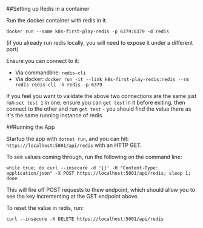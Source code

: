 

##Setting up Redis in a container

Run the docker container with redis in it.

`docker run --name k8s-first-play-redis -p 6379:6379 -d redis`

(if you already run redis locally, you will need to expose it under a different port)

Ensure you can connect to it:
- Via commandline: `redis-cli`
- Via docker: `docker run -it --link k8s-first-play-redis:redis --rm redis redis-cli -h redis -p 6379`

If you feel you want to validate the above two connections are the same just run `set test 1` in one, ensure you can `get test` in it before exiting, then connect to the other and run `get test` - you should find the value there as it's the same running instance of redis.

##Running the App

Startup the app with `dotnet run`, and you can hit:
`https://localhost:5001/api/redis` with an HTTP GET.

To see values coming through, run the following on the command line:

`while true; do curl --insecure -d '{}' -H "Content-Type: application/json" -X POST https://localhost:5001/api/redis; sleep 1; done`

This will fire off POST requests to thew endpoint, which should allow you to see the key incrementing at the GET endpoint above.

To reset the value in redis, run:

`curl --insecure -X DELETE https://localhost:5001/api/redis`